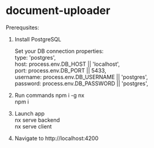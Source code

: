 # document-uploader
Prerequsites:
1) Install PostgreSQL

    Set your DB connection properties:
    <br />
    type: 'postgres',
    <br />
    host: process.env.DB_HOST || 'localhost',
    <br />
    port: process.env.DB_PORT || 5433,
    <br />
    username: process.env.DB_USERNAME || 'postgres',
    <br />
    password: process.env.DB_PASSWORD || 'postgres',

2) Run commands
    npm i -g nx 
    <br>
    npm i
    <br>

3) Launch app
    <br>
    nx serve backend
    <br>
    nx serve client

4) Navigate to http://localhost:4200
